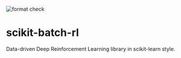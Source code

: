 ![format check](https://github.com/takuseno/scikit-batch-rl/workflows/format%20check/badge.svg)

# scikit-batch-rl
Data-driven Deep Reinforcement Learning library in scikit-learn style.
